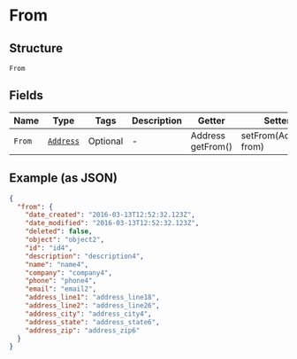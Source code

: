 
# From

## Structure

`From`

## Fields

| Name | Type | Tags | Description | Getter | Setter |
|  --- | --- | --- | --- | --- | --- |
| `From` | [`Address`](../../doc/models/containers/address.md) | Optional | - | Address getFrom() | setFrom(Address from) |

## Example (as JSON)

```json
{
  "from": {
    "date_created": "2016-03-13T12:52:32.123Z",
    "date_modified": "2016-03-13T12:52:32.123Z",
    "deleted": false,
    "object": "object2",
    "id": "id4",
    "description": "description4",
    "name": "name4",
    "company": "company4",
    "phone": "phone4",
    "email": "email2",
    "address_line1": "address_line18",
    "address_line2": "address_line26",
    "address_city": "address_city4",
    "address_state": "address_state6",
    "address_zip": "address_zip6"
  }
}
```

